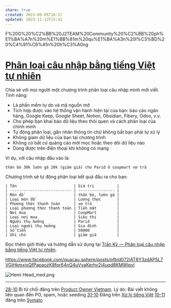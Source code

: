 ```yaml
---
share: true
created: 2023-09-05T16:17
updated: 2023-11-13T15:41
---
```

F%20G%20%C2%BB%20J2TEAM%20Community%20%C2%BB%20ph%E1%BA%A7n%20m%E1%BB%81m%20qu%E1%BA%A3n%20l%C3%BD%20%C4%91%C6%A1n%20h%C3%A0ng
# [Phân loại câu nhập bằng tiếng Việt tự nhiên](https://lậptrình.quảcầu.cc/%F0%9F%91%8Ftr%E1%BA%A5n%20k%E1%BB%B3/?utm_source=F%20G%20%C2%BB%20J2TEAM%20Community%20%C2%BB%20ph%E1%BA%A7n%20m%E1%BB%81m%20qu%E1%BA%A3n%20l%C3%BD%20%C4%91%C6%A1n%20h%C3%A0ng&utm_medium=chat&utm_campaign=Tr%E1%BA%A5n+K%E1%BB%B3&utm_content=%C4%91%C4%83ng+l%E1%BA%A7n+1%2C+v%E1%BB%8B+tr%C3%AD+ti%C3%AAu+%C4%91%E1%BB%81%2C+%E1%BA%A3nh+m%C3%A1y+ph%C3%A2n+lo%E1%BA%A1i+ti%E1%BB%81n) 
Chia sẻ với mọi người một chương trình phân loại câu nhập mình mới viết. Tính năng:

- Là phần mềm tự do và mã nguồn mở
- Tích hợp được vào hệ thống vận hành hiện tại của bạn: báo cáo ngân hàng, Google Keep, Google Sheet, Notion, Obsidian, Fibery, Odoo, v.v. 
- Cho phép bạn khai báo dữ liệu theo thói quen và cách phân loại của chính mình
- Tự động phân loại, gắn nhãn thông tin chứ không bắt bạn phải tự xử lý
- Không giam dữ liệu của bạn tại chương trình 
- Không có bất cứ quảng cáo mời mọc hoặc theo dõi dữ liệu nào
- Dùng được trên điện thoại khi không có mạng

Ví dụ, với câu nhập đầu vào là:
```
thăn bò 30k lườn gà 20k (giảm giá) cho Parid ở coopmart vợ trả 
```

Chương trình sẽ tự động phân loại kết quả đầu ra cho bạn:
```
| Tên                         | Giá trị          |
| --------------------------- | ---------------- |
| Món đồ                      | thăn bò, lườn gà |
| Loại món đồ                 | Lương thực       |
| Phương thức thanh toán      | vợ trả           |
| Loại phương thức thanh toán | Tiền mặt         |
| Nơi mua                     | CoopMart         |
| Loại nơi mua                | Siêu thị         |
| Người thụ hưởng             | Parid            |
| Loại người thụ hưởng        | Gia đình         |
| Số tiền                     | 50000            |
| Ghi chú                     | giảm giá         |
```
Đọc thêm giới thiệu và hướng dẫn sử dụng tại [Trấn Kỳ — Phân loại câu nhập bằng tiếng Việt tự nhiên](https://lậptrình.quảcầu.cc/%F0%9F%91%8Ftr%E1%BA%A5n%20k%E1%BB%B3/?utm_source=F%20G%20%C2%BB%20J2TEAM%20Community%20%C2%BB%20ph%E1%BA%A7n%20m%E1%BB%81m%20qu%E1%BA%A3n%20l%C3%BD%20%C4%91%C6%A1n%20h%C3%A0ng&utm_medium=chat&utm_campaign=Tr%E1%BA%A5n+K%E1%BB%B3&utm_content=%C4%91%C4%83ng+l%E1%BA%A7n+1%2C+v%E1%BB%8B+tr%C3%AD+cu%E1%BB%91i+b%C3%A0i%2C+%E1%BA%A3nh+m%C3%A1y+ph%C3%A2n+lo%E1%BA%A1i+ti%E1%BB%81n).

https://www.facebook.com/quacau.sphere/posts/pfbid072iAT8Y3zdAP5L7VGiHkmxjxQfPapaozK8fpr64nQ4uVyaKerhv2j4uqd8KMWipvl

![Hemi Head_med.png](../../../../assets/attachments/Hemi%20Head_med.png)


---
[28-10](28-10.md) Bị từ chối đăng trên [Product Owner Vietnam](../../../%CE%9E%20K%E1%BA%BFt%20qu%E1%BA%A3%20truy%E1%BB%81n%20th%C3%B4ng/N%C6%A1i%20%C4%91%C4%83ng/Nh%C3%B3m%20Facebook/Product%20Owner%20Vietnam.md). Lý do: Bài viết không liên quan đến PO, spam, hoặc seeding
[31-10](31-10.md) Đăng trên [Xử lý tiếng Việt](../../../%CE%9E%20K%E1%BA%BFt%20qu%E1%BA%A3%20truy%E1%BB%81n%20th%C3%B4ng/N%C6%A1i%20%C4%91%C4%83ng/Nh%C3%B3m%20Facebook/X%E1%BB%AD%20l%C3%BD%20ti%E1%BA%BFng%20Vi%E1%BB%87t.md)
[10-11](10-11.md) đăng trên [Symato](../../../%CE%9E%20K%E1%BA%BFt%20qu%E1%BA%A3%20truy%E1%BB%81n%20th%C3%B4ng/N%C6%A1i%20%C4%91%C4%83ng/K%C3%AAnh%20chat/Symato.md) 